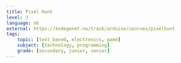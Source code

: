 ```yaml
---
title: Pixel Hunt
level: 3
language: nb
external: https://kodegenet.no/track/arduino/courses/pixelhunt
tags:
    topic: [text_based, electronics, game]
    subject: [technology, programming]
    grade: [secondary, junior, senior]
---
```

